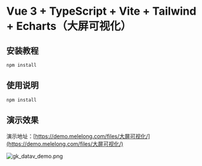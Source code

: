 # Vue 3 + TypeScript + Vite + Tailwind + Echarts（大屏可视化）

## 安装教程

```shell
npm install
```

## 使用说明

```shell
npm install
```

## 演示效果

演示地址：[https://demo.melelong.com/files/大屏可视化/](https://demo.melelong.com/files/大屏可视化/)

![gk_datav_demo.png](src/assets/images/gk_datav_demo.png.png)
